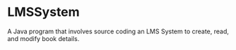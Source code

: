 # LMSSystem
A Java program that involves source coding an LMS System to create, read, and modify book details.
